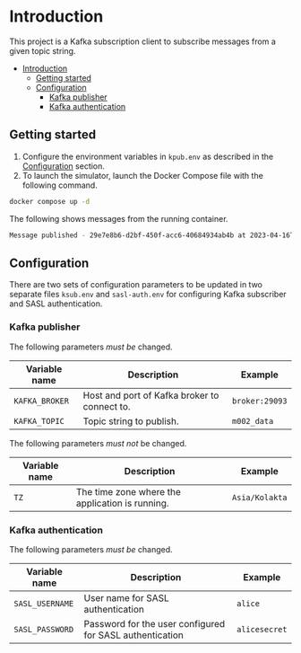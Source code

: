 # Introduction

This project is a Kafka subscription client to subscribe messages from a given topic string.

- [Introduction](#introduction)
  - [Getting started](#getting-started)
  - [Configuration](#configuration)
    - [Kafka publisher](#kafka-publisher)
    - [Kafka authentication](#kafka-authentication)

## Getting started

1. Configure the environment variables in `kpub.env` as described in the [Configuration](#configuration) section.
2. To launch the simulator, launch the Docker Compose file with the following command.

```bash
docker compose up -d
```

The following shows messages from the running container.

```bash
Message published - 29e7e8b6-d2bf-450f-acc6-40684934ab4b at 2023-04-16T21:06:53.983.
```

## Configuration

There are two sets of configuration parameters to be updated in two separate files `ksub.env` and `sasl-auth.env` for configuring Kafka subscriber and SASL authentication.

### Kafka publisher

The following parameters _must be_ changed.

| Variable name  | Description                                  | Example        |
| -------------- | -------------------------------------------- | -------------- |
| `KAFKA_BROKER` | Host and port of Kafka broker to connect to. | `broker:29093` |
| `KAFKA_TOPIC`  | Topic string to publish.                     | `m002_data`    |

The following parameters _must not_ be changed.

| Variable name | Description                                     | Example        |
| ------------- | ----------------------------------------------- | -------------- |
| `TZ`          | The time zone where the application is running. | `Asia/Kolakta` |

### Kafka authentication

The following parameters _must be_ changed.

| Variable name   | Description                                              | Example       |
| --------------- | -------------------------------------------------------- | ------------- |
| `SASL_USERNAME` | User name for SASL authentication                        | `alice`       |
| `SASL_PASSWORD` | Password for the user configured for SASL authentication | `alicesecret` |
